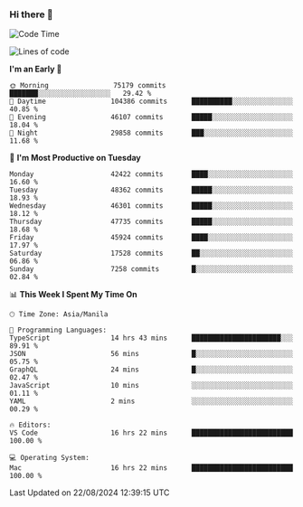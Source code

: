 ### Hi there 👋

<!--START_SECTION:waka-->
![Code Time](http://img.shields.io/badge/Code%20Time-5%2C469%20hrs%2011%20mins-blue)

![Lines of code](https://img.shields.io/badge/From%20Hello%20World%20I%27ve%20Written-116.2%20million%20lines%20of%20code-blue)

**I'm an Early 🐤** 

```text
🌞 Morning                75179 commits       ███████░░░░░░░░░░░░░░░░░░   29.42 % 
🌆 Daytime                104386 commits      ██████████░░░░░░░░░░░░░░░   40.85 % 
🌃 Evening                46107 commits       █████░░░░░░░░░░░░░░░░░░░░   18.04 % 
🌙 Night                  29858 commits       ███░░░░░░░░░░░░░░░░░░░░░░   11.68 % 
```
📅 **I'm Most Productive on Tuesday** 

```text
Monday                   42422 commits       ████░░░░░░░░░░░░░░░░░░░░░   16.60 % 
Tuesday                  48362 commits       █████░░░░░░░░░░░░░░░░░░░░   18.93 % 
Wednesday                46301 commits       █████░░░░░░░░░░░░░░░░░░░░   18.12 % 
Thursday                 47735 commits       █████░░░░░░░░░░░░░░░░░░░░   18.68 % 
Friday                   45924 commits       ████░░░░░░░░░░░░░░░░░░░░░   17.97 % 
Saturday                 17528 commits       ██░░░░░░░░░░░░░░░░░░░░░░░   06.86 % 
Sunday                   7258 commits        █░░░░░░░░░░░░░░░░░░░░░░░░   02.84 % 
```


📊 **This Week I Spent My Time On** 

```text
🕑︎ Time Zone: Asia/Manila

💬 Programming Languages: 
TypeScript               14 hrs 43 mins      ██████████████████████░░░   89.91 % 
JSON                     56 mins             █░░░░░░░░░░░░░░░░░░░░░░░░   05.75 % 
GraphQL                  24 mins             █░░░░░░░░░░░░░░░░░░░░░░░░   02.47 % 
JavaScript               10 mins             ░░░░░░░░░░░░░░░░░░░░░░░░░   01.11 % 
YAML                     2 mins              ░░░░░░░░░░░░░░░░░░░░░░░░░   00.29 % 

🔥 Editors: 
VS Code                  16 hrs 22 mins      █████████████████████████   100.00 % 

💻 Operating System: 
Mac                      16 hrs 22 mins      █████████████████████████   100.00 % 
```


 Last Updated on 22/08/2024 12:39:15 UTC
<!--END_SECTION:waka-->


<!--
**rad182/rad182** is a ✨ _special_ ✨ repository because its `README.md` (this file) appears on your GitHub profile.

Here are some ideas to get you started:

- 🔭 I’m currently working on ...
- 🌱 I’m currently learning ...
- 👯 I’m looking to collaborate on ...
- 🤔 I’m looking for help with ...
- 💬 Ask me about ...
- 📫 How to reach me: ...
- 😄 Pronouns: ...
- ⚡ Fun fact: ...
-->
